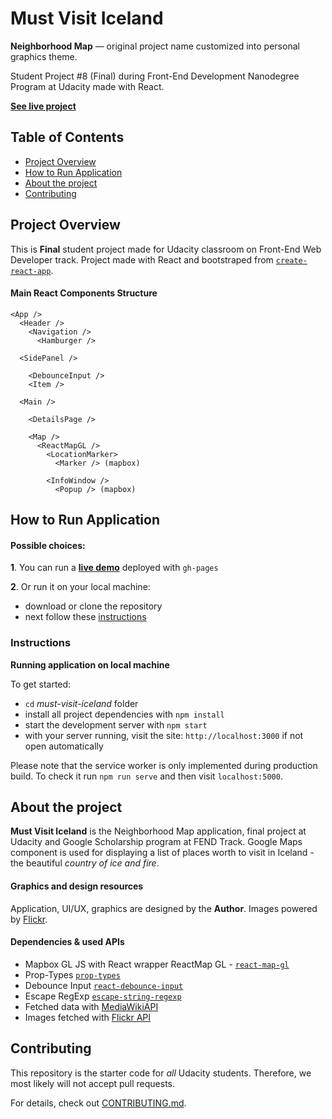 # Must Visit Iceland

**Neighborhood Map** — original project name customized into personal graphics theme.

Student Project #8 (Final) during Front-End Development Nanodegree Program at Udacity made with React.

**[See live project](https://dominicom.github.io/must-visit-iceland/)**


## Table of Contents

* [Project Overview](#project-overview)
* [How to Run Application](#how-to-run-application)
* [About the project](#about-the-project)
* [Contributing](#contributing)

## Project Overview

This is **Final** student project made for Udacity classroom on Front-End Web Developer track. Project made with React and bootstraped from [`create-react-app`](https://github.com/facebook/create-react-app).


#### Main React Components Structure
```
<App />
  <Header />
    <Navigation />
      <Hamburger />

  <SidePanel />
    
    <DebounceInput />
    <Item />

  <Main />

    <DetailsPage />

    <Map />
      <ReactMapGL />
        <LocationMarker>
          <Marker /> (mapbox)
        
        <InfoWindow />
          <Popup /> (mapbox)

```



## How to Run Application

#### Possible choices:

**1**. You can run a **[live demo](https://dominicom.github.io/must-visit-iceland/)** deployed with `gh-pages`

**2**. Or run it on your local machine:
* download or clone the repository
* next follow these [instructions](#instructions)



### Instructions
**Running application on local machine**

To get started:

* `cd` _must-visit-iceland_ folder
* install all project dependencies with `npm install`
* start the development server with `npm start`
* with your server running, visit the site: `http://localhost:3000` if not open automatically

Please note that the service worker is only implemented during production build. To check it run `npm run serve` and then visit `localhost:5000`.

## About the project

**Must Visit Iceland** is the Neighborhood Map application, final project at Udacity and Google Scholarship program at FEND Track.
Google Maps component is used for displaying a list of places worth to visit in Iceland - the beautiful _country of ice and fire_.

#### Graphics and design resources

Application, UI/UX, graphics are designed by the **Author**. Images powered by [Flickr]('https://www.flickr.com/').

#### Dependencies & used APIs

* Mapbox GL JS with React wrapper ReactMap GL - [`react-map-gl`](https://www.npmjs.com/package/react-map-gl)
* Prop-Types [`prop-types`](https://www.npmjs.com/package/prop-types)
* Debounce Input [`react-debounce-input`](https://www.npmjs.com/package/react-debounce-input)
* Escape RegExp [`escape-string-regexp`](https://www.npmjs.com/package/escape-string-regexp)
* Fetched data with [MediaWikiAPI](https://www.mediawiki.org/wiki/API:Main_page)
* Images fetched with [Flickr API](https://www.flickr.com/services/api/flickr.photos.search.html)



## Contributing

This repository is the starter code for _all_ Udacity students. Therefore, we most likely will not accept pull requests.

For details, check out [CONTRIBUTING.md](CONTRIBUTING.md).
